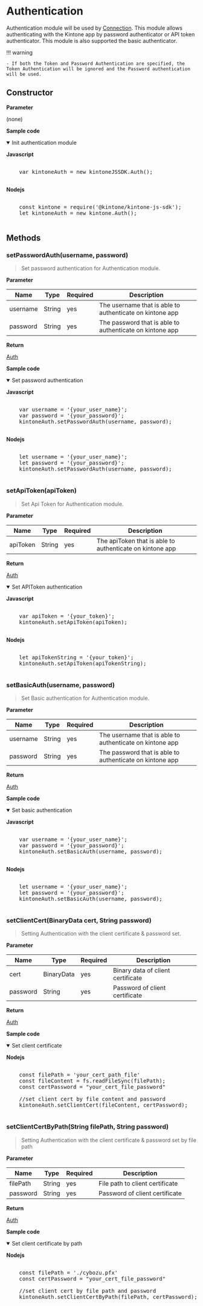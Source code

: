 # Authentication

Authentication module will be used by [Connection](../connection).
This module allows authenticating with the Kintone app by password authenticator or API token authenticator. This module is also supported the basic authenticator.

!!! warning

    - If both the Token and Password Authentication are specified, the Token Authentication will be ignored and the Password authentication will be used.

## Constructor

**Parameter**

(none)

**Sample code**

<details class="tab-container" open>
<Summary>Init authentication module</Summary>

<strong class="tab-name">Javascript</strong>

<pre class="inline-code">

    var kintoneAuth = new kintoneJSSDK.Auth();

</pre>

<strong class="tab-name">Nodejs</strong>

<pre class="inline-code">

    const kintone = require('@kintone/kintone-js-sdk');
    let kintoneAuth = new kintone.Auth();

</pre>

</details>

## Methods

### setPasswordAuth(username, password)

> Set password authentication for Authentication module.

**Parameter**

| Name| Type| Required| Description |
| --- | --- | --- | --- |
| username | String | yes | The username that is able to authenticate on kintone app
| password | String | yes | The password that is able to authenticate on kintone app

**Return**

[Auth](../authentication)

**Sample code**

<details class="tab-container" open>
<Summary>Set password authentication</Summary>

<strong class="tab-name">Javascript</strong>

<pre class="inline-code">

    var username = '{your_user_name}';
    var password = '{your_password}';
    kintoneAuth.setPasswordAuth(username, password);

</pre>

<strong class="tab-name">Nodejs</strong>

<pre class="inline-code">

    let username = '{your_user_name}';
    let password = '{your_password}';
    kintoneAuth.setPasswordAuth(username, password);

</pre>

</details>

### setApiToken(apiToken)

> Set Api Token for Authentication module.

**Parameter**

| Name| Type| Required| Description |
| --- | --- | --- | --- |
| apiToken | String | yes | The apiToken that is able to authenticate on kintone app

**Return**

[Auth](../authentication)


<details class="tab-container" open>
<Summary>Set APIToken authentication</Summary>

<strong class="tab-name">Javascript</strong>

<pre class="inline-code">

    var apiToken = '{your_token}';
    kintoneAuth.setApiToken(apiToken);

</pre>

<strong class="tab-name">Nodejs</strong>

<pre class="inline-code">

    let apiTokenString = '{your_token}';
    kintoneAuth.setApiToken(apiTokenString);

</pre>

</details>

### setBasicAuth(username, password)

> Set Basic authentication for Authentication module.

**Parameter**

| Name| Type| Required| Description |
| --- | --- | --- | --- |
| username | String | yes | The username that is able to authenticate on kintone app
| password | String | yes | The password that is able to authenticate on kintone app

**Return**

[Auth](../authentication)

**Sample code**

<details class="tab-container" open>
<Summary>Set basic authentication</Summary>

<strong class="tab-name">Javascript</strong>

<pre class="inline-code">

    var username = '{your_user_name}';
    var password = '{your_password}';
    kintoneAuth.setBasicAuth(username, password);

</pre>
<strong class="tab-name">Nodejs</strong>

<pre class="inline-code">

    let username = '{your_user_name}';
    let password = '{your_password}';
    kintoneAuth.setBasicAuth(username, password);
    
</pre>

</details>

### setClientCert(BinaryData cert, String password)

> Setting Authentication with the client certificate & password set.

**Parameter**

| Name| Type| Required| Description |
| --- | --- | --- | --- |
| cert | BinaryData | yes | Binary data of client certificate
| password | String | yes | Password of client certificate

**Return**

[Auth](../authentication)

**Sample code**

<details class="tab-container" open>
<Summary>Set client certificate</Summary>

<strong class="tab-name">Nodejs</strong>

<pre class="inline-code">

    const filePath = 'your_cert_path_file'
    const fileContent = fs.readFileSync(filePath);
    const certPassword = "your_cert_file_password"
    
    //set client cert by file content and password
    kintoneAuth.setClientCert(fileContent, certPassword);
    
</pre>

</details>

### setClientCertByPath(String filePath, String password)

> Setting Authentication with the client certificate & password set by file path

**Parameter**

| Name| Type| Required| Description |
| --- | --- | --- | --- |
| filePath | String | yes | File path to client certificate
| password | String | yes | Password of client certificate

**Return**

[Auth](../authentication)

**Sample code**

<details class="tab-container" open>
<Summary>Set client certificate by path</Summary>

<strong class="tab-name">Nodejs</strong>

<pre class="inline-code">

    const filePath = './cybozu.pfx'
    const certPassword = "your_cert_file_password"
    
    //set client cert by file path and password
    kintoneAuth.setClientCertByPath(filePath, certPassword);
    
</pre>

</details>
